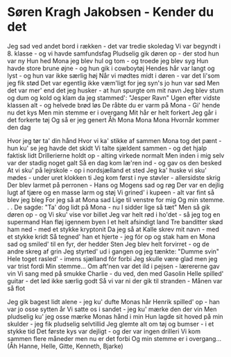 # Søren Kragh Jakobsen - Kender du det


Jeg sad ved andet bord i rækken - det var tredie skoledag
Vi var begyndt i 8. klasse - og vi havde samfundsfag
Pludselig gik døren op - der stod hun var ny
Hun hed Mona jeg blev hul og tom - og troede jeg blev syg
Hun havde store brune øjne - og hun gik i cowboytøj
Hendes hår var langt og lyst - og hun var ikke særlig høj
Når vi mødtes midt i døren - var det li'som jeg fik stød
Det var egentlig ikke væm'ligt for jeg syn's jo hun var sød
Men det var mer' end det jeg husker - at hun spurgte om mit navn
Jeg blev stum og dum og kold og klam da jeg stammed': "Jesper Ravn"
Ugen efter vidste klassen alt - og helvede brød løs
De råbte du er varm på Mona - Gi' hende nu det kys
Men min stemme er i overgang
Mit hår er helt forkert
Jeg går i det forkerte tøj
Og så er jeg genert
Åh Mona Mona Mona
Hvornår kommer den dag

Hvor jeg tør ta' din hånd
Hvor vi ka' stikke af sammen
Mona tog det pænt - hun ku' se jeg havde det skidt
Vi talte sjældent sammen - og det hjalp faktisk lidt
Drillerierne holdt op - alting virkede normalt
Men inden i mig selv var der stadig noget galt
Så en dag kom læ'ren ind - og gav os den besked
At vi sku' på lejrskole - op i nordsjælland et sted
Jeg ka' huske vi sku' mødes - under uret klokken ti
Jeg kom først i nye støvler - allersidste skrig
Der blev larmet på perronen - Hans og Mogens sad og røg
Der var en dejlig lugt af tjære og en masse larm og støj
Vi grined' i kupeen - alt var fint så blev jeg bleg
For jeg så at Mona sad Lige til venstre for mig
Og min stemme. . .
De sagde: "Ta' dog lidt på Mona - nu I sidder lige så tæt"
Men så gik døren op - og Vi sku' vise vor billet
Jeg var helt rød i ho'det - så jeg tog en supermand
Han fløj igennem byen I et helt afsindigt land
Tre banditter skød ham ned - med et stykke kryptonit
Da jeg så at Kalle skrev mit navn - med et stykke kridt
Så tegned' han et hjerte - jeg fór op og stak ham en
Mona sad og smiled' til en fyr, der hedder Sten
Jeg blev helt forvirret - og de andre skreg af grin
Jeg styrted' ud i gangen og jeg tænkte: "Dumme svin"
Hele toget rasled' - imens sjælland fór forbi
Jeg skulle være glad men jeg var trist fordi
Min stemme…
Om aft'nen var det ild i pejsen - lærererne gav vin
Vi sang med på smukke Charlie - du ved, den med Gasolin
Helle spilled' guitar - det lød ikke særlig godt
Så vi var ni der gik til stranden - Månen var så flot

Jeg gik bagest lidt alene - jeg ku' dufte Monas hår
Henrik spilled' op - han var jo osse sytten år
Vi satte os i sandet - jeg ku' mærke den der vin
Men pludselig ku' jeg osse mærke Monas hånd i min
Hun lagde sit hoved på min skulder - jeg fik pludselig selvtillid
Jeg glemte alt om tøj og bumser - i et stykke tid
Det første kys var dejligt - og der var ingen drilleri
Vi kom sammen flere måneder men nu er det forbi
Og min stemme er i overgang… (Åh Hanne, Helle, Gitte, Kenneth, Bjarke)
